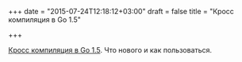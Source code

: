 +++
date = "2015-07-24T12:18:12+03:00"
draft = false
title = "Кросc компиляция в Go 1.5"

+++

<p><a href="https://medium.com/rakyll/go-1-5-cross-compilation-488092ba44ec">Кросc компиляция в Go 1.5</a>. Что нового и как пользоваться.</p>

